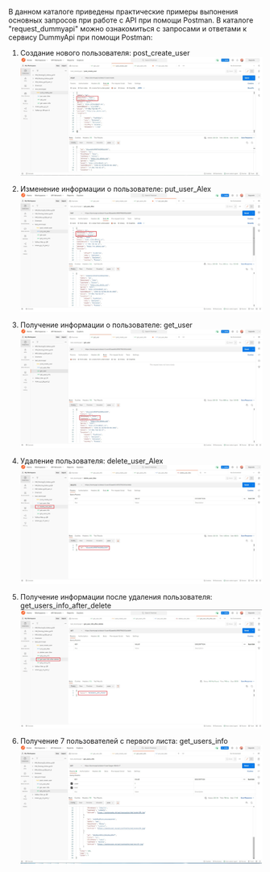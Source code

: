 В данном каталоге приведены практические примеры выпонения основных запросов при работе с API при помощи Postman.
В каталоге "request_dummyapi" можно ознакомиться с запросами и ответами к сервису DummyApi при помощи Postman:
1) Создание нового пользователя: post_create_user
![ScreenShot](https://github.com/AlexeyVZM/Postman/blob/main/request_dummyapi/post_create_user.jpg)

2) Изменение информации о пользователе: put_user_Alex
![ScreenShot](https://github.com/AlexeyVZM/Postman/blob/main/request_dummyapi/put_user_Alex.jpg)

3) Получение информации о пользователе: get_user
![ScreenShot](https://github.com/AlexeyVZM/Postman/blob/main/request_dummyapi/get_user.jpg)

4) Удаление пользователя: delete_user_Alex
![ScreenShot](https://github.com/AlexeyVZM/Postman/blob/main/request_dummyapi/delete_user_Alex.jpg)

5) Получение информации после удаления пользователя: get_users_info_after_delete
![ScreenShot](https://github.com/AlexeyVZM/Postman/blob/main/request_dummyapi/get_users_info_after_delete.jpg)

6) Получение 7 пользователей с первого листа: get_users_info
![ScreenShot](https://github.com/AlexeyVZM/Postman/blob/main/request_dummyapi/get_users_info.jpg)
